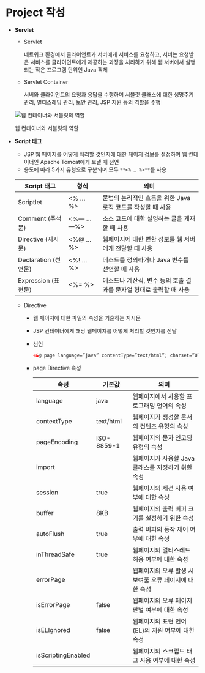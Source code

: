# Project 작성

- **Servlet**
    - Servlet
        
        네트워크 환경에서 클라이언트가 서버에게 서비스를 요청하고, 서버는 요청받은 서비스를 클라이언트에게 제공하는 과정을 처리하기 위해 웹 서버에서 실행되는 작은 프로그램 단위인 Java 객체
        
    - Servlet Container
        
        서버와 클라이언트의 요청과 응답을 수행하며 서블릿 클래스에 대한 생명주기 관리, 멀티스레딩 관리, 보안 관리, JSP 지원 등의 역할을 수행
        
    
    ![웹 컨테이너와 서블릿의 역할](https://github.com/eeeeeddy/JSP/assets/71869717/a52caa01-1244-4503-b889-d6375b02d4d7)
    
    웹 컨테이너와 서블릿의 역할
    
- **Script 태그**
    - JSP 웹 페이지를 어떻게 처리할 것인지에 대한 페이지 정보를 설정하여 웹 컨테이너인
    Apache Tomcat에게 보낼 때 선언
    - 용도에 따라 5가지 유형으로 구분되며 모두 `**<% … %>**`를 사용
    
    | Script 태그 | 형식 | 의미 |
    | --- | --- | --- |
    | Scriptlet | <% … %> | 문법의 논리적인 흐름을 위한 Java 로직 코드를 작성할 때 사용 |
    | Comment (주석문) | <%— … —%> | 소스 코드에 대한 설명하는 글을 게재할 때 사용 |
    | Directive (지시문) | <%@ … %> | 웹페이지에 대한 변환 정보를 웹 서버에게 전달할 때 사용 |
    | Declaration (선언문) | <%! … %> | 메소드를 정의하거나 Java 변수를 선언할 때 사용 |
    | Expression (표현문) | <%= %> | 메소드나 계산식, 변수 등의 호출 결과를 문자열 형태로 출력할 때 사용 |
    - Directive
        - 웹 페이지에 대한 파일의 속성을 기술하는 지시문
        - JSP 컨테이너에게 해당 웹페이지를 어떻게 처리할 것인지를 전달
        - 선언
            
            ```html
            <&@ page language=”java” contentType=”text/html”; charset=”UTF-8” pageEncoding=”UTF-8” %>
            ```
            
        - page Directive 속성
            
            
            | 속성 | 기본값 | 의미 |
            | --- | --- | --- |
            | language | java | 웹페이지에서 사용할 프로그래밍 언어의 속성 |
            | contextType | text/html | 웹페이지가 생성할 문서의 컨텐츠 유형의 속성 |
            | pageEncoding | ISO-8859-1 | 웹페이지의 문자 인코딩 유형의 속성 |
            | import |  | 웹페이지가 사용할 Java 클래스를 지정하기 위한 속성 |
            | session | true | 웹페이지의 세션 사용 여부에 대한 속성 |
            | buffer | 8KB | 웹페이지의 출력 버퍼 크기를 설정하기 위한 속성 |
            | autoFlush | true | 출력 버퍼의 동작 제어 여부에 대한 속성 |
            | inThreadSafe | true | 웹페이지의 멀티스레드 허용 여부에 대한 속성 |
            | errorPage |  | 웹페이지의 오류 발생 시 보여줄 오류 페이지에 대한 속성 |
            | isErrorPage | false | 웹페이지의 오류 페이지 판별 여부에 대한 속성 |
            | isELIgnored | false | 웹페이지의 표현 언어(EL)의 지원 여부에 대한 속성 |
            | isScriptingEnabled |  | 웹페이지의 스크립트 태그 사용 여부에 대한 속성 |